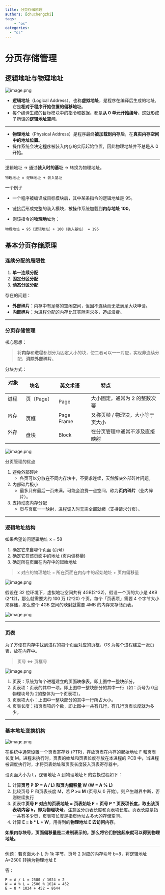```yaml
---
title: 分页存储原理 
authors: [chuchengzhi]
tags: 
    - "os"
categories:
  - "os"
---
```


# 分页存储管理

## 逻辑地址与物理地址

![image.png](https://initchu.oss-cn-hangzhou.aliyuncs.com/picgo/20250419173643.png)

- **逻辑地址**（Logical Address），也称**虚拟地址**，是程序在编译后生成的地址，它是**相对于程序开始位置的偏移地址**。
- 每个编译生成的目标模块中的指令和数据，都是**从 0 单元开始编号**，这就形成了所谓的**逻辑地址空间**。

- --  

- **物理地址**（Physical Address）是程序最终**被加载到内存后**，在**真实内存空间中的地址位置**。
- 操作系统会决定程序被装入内存的实际起始位置，因此物理地址并不总是从 0 开始。

---

逻辑地址 → 通过**装入时的基址** → 转换为物理地址。

```text
物理地址 = 逻辑地址 + 装入基址
```

一个例子

- 一个程序被编译成目标模块后，其中某条指令的逻辑地址是 95。
    
- 链接后形成完整的装入模块，被操作系统加载到**内存地址 100**。
    
- 则该指令的**物理地址**为：

```text
物理地址 = 95（逻辑地址）+ 100（装入基址） = 195
```

## 基本分页存储原理

### 连续分配的局限性

1. **单一连续分配**
2. **固定分区分配**
3. **动态分区分配**

  存在的问题：

- **外部碎片**：内存中有足够的空闲空间，但因不连续而无法满足大块申请。
- **内部碎片**：为进程分配的内存比其实际需求多，造成浪费。

---

### 分页存储管理

核心思想：

> 将**内存**和**进程**都划分为固定大小的块，使二者可以一一对应，实现非连续分配，**消除外部碎片**。

分块方式：

| 对象     | 块名         | 英文术语     | 特点                             |
|----------|--------------|--------------|----------------------------------|
| 进程     | 页（Page）   | Page         | 大小固定，通常为 2 的整数次幂     |
| 内存     | 页框         | Page Frame   | 又称页帧 / 物理块，大小等于页大小 |
| 外存     | 盘块         | Block        | 在分页管理中通常不涉及直接映射   |

![image.png](https://initchu.oss-cn-hangzhou.aliyuncs.com/picgo/20250419192716.png)

分页管理的优点

1. 避免外部碎片
	- 各页可以分散在不同内存块中，不要求连续，天然解决外部碎片问题。
2. 内部碎片极小
	- 最多只有最后一页未满，可能会浪费一点空间，称为**页内碎片**（业内碎片）。
3. 支持动态内存分配
	- 页与页框一一映射，进程调入时无需全部就绪（支持请求分页）。

---

### 逻辑地址结构

如果希望访问逻辑地址 x = 58

1. 确定它来自哪个页面 (页号)
2. 确定它在该页面中的地址 (页内偏移量)
3. 确定所在页面在内存中的起始地址

> x 对应的物理地址 = 所在页面在内存中的起始地址 + 页内偏移量

![image.png](https://initchu.oss-cn-hangzhou.aliyuncs.com/picgo/20250419194238.png)

假设在 32 位环境下，虚拟地址空间共有 4GB(2^32)，假设一个页的大小是 4KB (2^12)，那么就需要大约 100 万 (2^20) 个页，每个「页表项」需要 4 个字节大小来存储，那么整个 4GB 空间的映射就需要 4MB 的内存来存储页表。

![image.png](https://initchu.oss-cn-hangzhou.aliyuncs.com/picgo/20250419195652.png)

---

### 页表

为了方便在内存中找到进程的每个页面对应的页框，OS 为每个进程建立一张页表，放在内存中。

> 页号 <=> 页框号

![image.png](https://initchu.oss-cn-hangzhou.aliyuncs.com/picgo/20250419200903.png)

1. 页表：系统为每个进程建立的页面映像表，即上图中一整块部分。
2. 页表项：页表的其中一项，即上图中一整块部分的其中一行（如：页号为 0且物理块号为 2的整体为一个页表项）。
3. 页表项大小：上图中一整块部分的其中一行所占大小。
4. 页表长度：指页表项的个数，即上图中一共有几行，有几行页表长度就为多少。

---

### 基本地址变换机构


![image.png](https://initchu.oss-cn-hangzhou.aliyuncs.com/picgo/20250419201552.png)

在系统中通常设置一个页表寄存器 (PTR)，存放页表在内存的起始地址 F 和页表长度 M。进程未执行时，页表的始址和页表长度存放在本进程的 PCB 中，当进程被调度执行时，才将页表始址和页表长度装入页表寄存器中。

设页面大小为 L，逻辑地址 A 到物理地址 E 的变换过程如下：

1. 计算**页号 P (P = A / L) 和页内偏移量 W (W = A % L)**
2. 比较页号 P 和页表长度 M，若 **P >= M** (页号从 0 开始)，则产生越界中断，否则继续执行
3. 页表中**页号 P 对应的页表地址 = 页表始址 F + 页号 P * 页表项长度，取出该页表项内容 b，即为物理块号**。注意区分页表长度和页表项长度。页表长度是指一共有多少页，页表项长度是指页地址占多大的存储空间。
4. 计算 **E = b * L + W**，用得到的**物理地址 E 去访问内存**。

**如果内存块号，页面偏移量是二进制表示的，那么将它们拼接起来就可以得到物理地址。**

---

例题：若页面大小 L 为 1k 字节，页号 2 对应的内存块号 b=8，将逻辑地址 A=2500 转换为物理地址 E

答：
```text
P = A / L = 2500 / 1024 = 2
W = A % L = 2500 % 1024 = 452
E = 8 * 1024 + 452 = 8644
```



